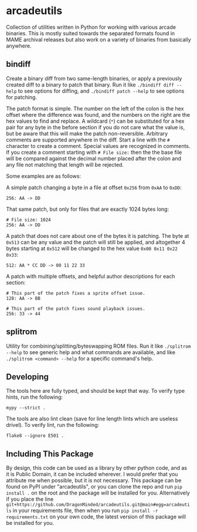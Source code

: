 # arcadeutils

Collection of utilities written in Python for working with various arcade binaries.
This is mostly suited towards the separated formats found in MAME archival releases
but also work on a variety of binaries from basically anywhere.

## bindiff

Create a binary diff from two same-length binaries, or apply a previously created
diff to a binary to patch that binary. Run it like `./bindiff diff --help` to see
options for diffing, and `./bindiff patch --help` to see options for patching.

The patch format is simple. The number on the left of the colon is the hex offset where
the difference was found, and the numbers on the right are the hex values to find
and replace. A wildcard (`*`) can be substituted for a hex pair for any byte in
the before section if you do not care what the value is, but be aware that this will
make the patch non-reversible. Arbitrary comments are supported anywhere in the diff.
Start a line with the `#` character to create a comment. Special values are recognized
in comments. If you create a comment starting with `# File size:` then the the base
file will be compared against the decimal number placed after the colon and any file
not matching that length will be rejected.

Some examples are as follows:

A simple patch changing a byte in a file at offset `0x256` from `0xAA` to `0xDD`:

```
256: AA -> DD
```

That same patch, but only for files that are exactly 1024 bytes long:

```
# File size: 1024
256: AA -> DD
```

A patch that does not care about one of the bytes it is patching. The byte at `0x513`
can be any value and the patch will still be applied, and altogether 4 bytes starting
at `0x512` will be changed to the hex value `0x00 0x11 0x22 0x33`:

```
512: AA * CC DD -> 00 11 22 33
```

A patch with multiple offsets, and helpful author descriptions for each section:

```
# This part of the patch fixes a sprite offset issue.
128: AA -> BB

# This part of the patch fixes sound playback issues.
256: 33 -> 44
```

## splitrom

Utility for combining/splitting/byteswapping ROM files. Run it like `./splitrom --help`
to see generic help and what commands are available, and like `./splitrom <command> --help`
for a specific command's help.

## Developing

The tools here are fully typed, and should be kept that way. To verify type hints, run the following:

```
mypy --strict .
```

The tools are also lint clean (save for line length lints which are useless drivel). To verify lint, run the following:

```
flake8 --ignore E501 .
```

## Including This Package

By design, this code can be used as a library by other python code, and as it is Public Domain,
it can be included wherever. I would prefer that you attribute me when possible, but it is not
necessary. This package can be found on PyPI under "arcadeutils", or you can clone the repo and
run `pip install .` on the root and the package will be installed for you. Alternatively if you
place the line `git+https://github.com/DragonMinded/arcadeutils.git@main#egg=arcadeutils` in your
requirements file, then when you run `pip install -r requirements.txt` on your own code, the latest
version of this package will be installed for you.
